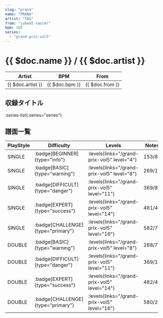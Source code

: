 ```yaml
---
slug: "prana"
name: "PRANA"
artist: "TAG"
from: "jubeat saucer"
bpm: 188
series:
  - "grand-prix-vol5"
---
```


# {{ $doc.name }} / {{ $doc.artist }}

|Artist|BPM|From|
|------|---|----|
|{{ $doc.artist }}|{{ $doc.bpm }}|{{ $doc.from }}|

## 収録タイトル

:series-list{:series="series"}

## 譜面一覧

|PlayStyle|Difficulty|Levels|Notes|Movie|
|---------|----------|------|-----|-----|
|SINGLE| :badge[BEGINNER]{type="info"}| :levels{links="/grand-prix-vol5" level="4"}|153/8||
|SINGLE| :badge[BASIC]{type="warning"}| :levels{links="/grand-prix-vol5" level="8"}|269/13||
|SINGLE| :badge[DIFFICULT]{type="danger"}| :levels{links="/grand-prix-vol5" level="11"}|369/8||
|SINGLE| :badge[EXPERT]{type="success"}| :levels{links="/grand-prix-vol5" level="14"}|481/4||
|SINGLE| :badge[CHALLENGE]{type="primary"}| :levels{links="/grand-prix-vol5" level="16"}|582/7||
|DOUBLE| :badge[BASIC]{type="warning"}| :levels{links="/grand-prix-vol5" level="8"}|268/7||
|DOUBLE| :badge[DIFFICULT]{type="danger"}| :levels{links="/grand-prix-vol5" level="11"}|369/12||
|DOUBLE| :badge[EXPERT]{type="success"}| :levels{links="/grand-prix-vol5" level="14"}|482/4||
|DOUBLE| :badge[CHALLENGE]{type="primary"}| :levels{links="/grand-prix-vol5" level="16"}|580/2||
